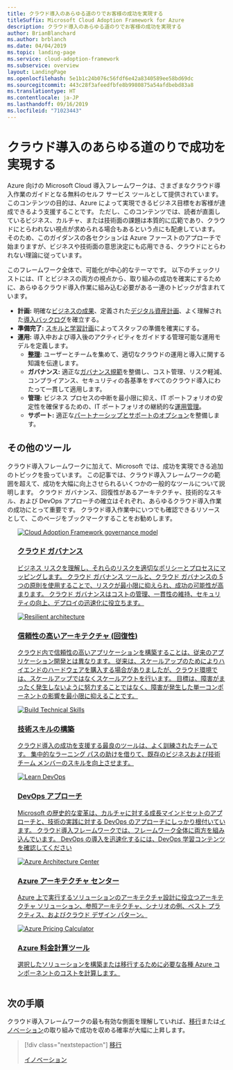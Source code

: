 ```yaml
---
title: クラウド導入のあらゆる道のりでお客様の成功を実現する
titleSuffix: Microsoft Cloud Adoption Framework for Azure
description: クラウド導入のあらゆる道のりでお客様の成功を実現する
author: BrianBlanchard
ms.author: brblanch
ms.date: 04/04/2019
ms.topic: landing-page
ms.service: cloud-adoption-framework
ms.subservice: overview
layout: LandingPage
ms.openlocfilehash: 5e1b1c24b076c56fdf6e42a8340589ee58bd69dc
ms.sourcegitcommit: 443c28f3afeedfbfe8b9980875a54afdbebd83a8
ms.translationtype: HT
ms.contentlocale: ja-JP
ms.lasthandoff: 09/16/2019
ms.locfileid: "71023443"
---
```

# <a name="enable-success-across-any-cloud-adoption-journey"></a>クラウド導入のあらゆる道のりで成功を実現する

Azure 向けの Microsoft Cloud 導入フレームワークは、さまざまなクラウド導入作業のガイドとなる無料のセルフ サービス ツールとして提供されています。 このコンテンツの目的は、Azure によって実現できるビジネス目標をお客様が達成できるよう支援することです。 ただし、このコンテンツでは、読者が直面しているビジネス、カルチャ、または技術面の課題は本質的に広範であり、クラウドにとらわれない視点が求められる場合もあるという点にも配慮しています。 そのため、このガイダンスの各セクションは Azure ファーストのアプローチで始まりますが、ビジネスや技術面の意思決定にも応用できる、クラウドにとらわれない理論に従っています。

このフレームワーク全体で、可能化が中心的なテーマです。 以下のチェックリストには、IT とビジネスの両方の視点から、取り組みの成功を確実にするために、あらゆるクラウド導入作業に組み込む必要がある一連のトピックが含まれています。

- **計画:** 明確な[ビジネスの成果](../strategy/business-outcomes/index.md)、定義された[デジタル資産計画](../digital-estate/index.md)、よく理解された[導入バックログ](../migrate/migration-considerations/prerequisites/migration-backlog-review.md)を確立する。
- **準備完了:** [スキルと学習計画](../ready/technical-skills.md)によってスタッフの準備を確実にする。
- **運用:** 導入中および導入後のアクティビティをガイドする管理可能な運用モデルを定義します。
  - **[整理](../organize/index.md):** ユーザーとチームを集めて、適切なクラウドの運用と導入に関する知識を伝達します。
  - **ガバナンス:** 適正な[ガバナンス規範](../govern/index.md)を整備し、コスト管理、リスク軽減、コンプライアンス、セキュリティの各基準をすべてのクラウド導入にわたって一貫して適用します。
  - **管理:** ビジネス プロセスの中断を最小限に抑え、IT ポートフォリオの安定性を確保するための、IT ポートフォリオの継続的な[運用管理](../manage/index.md)。
  - **サポート:** 適正な[パートナーシップとサポートのオプション](../migrate/migration-considerations/assess/partnership-options.md)を整備します。

## <a name="additional-tools"></a>その他のツール

クラウド導入フレームワークに加えて、Microsoft では、成功を実現できる追加のトピックを扱っています。 この記事では、クラウド導入フレームワークの範囲を超えて、成功を大幅に向上させられるいくつかの一般的なツールについて説明します。 クラウド ガバナンス、回復性があるアーキテクチャ、技術的なスキル、および DevOps アプローチの確立はそれぞれ、あらゆるクラウド導入作業の成功にとって重要です。 クラウド導入作業中にいつでも確認できるリソースとして、このページをブックマークすることをお勧めします。

<!-- markdownlint-disable MD033 -->

<ul class="panelContent cardsH">
<li style="display: flex; flex-direction: column;">
    <a href="../govern/guides/index.md" style="display: flex; flex-direction: column; flex: 1 0 auto;">
        <div class="cardSize" style="flex: 1 0 auto; display: flex;">
            <div class="cardPadding" style="display: flex;">
                <div class="card">
                    <div class="cardImageOuter">
                        <div class="cardImage bgdAccent1">
                            <img alt="Cloud Adoption Framework governance model" src="../_images/operational-transformation-govern-highres.png" data-linktype="external" />
                        </div>
                    </div>
                    <div class="cardText">
                        <h3>クラウド ガバナンス</h3>
                        <p>ビジネス リスクを理解し、それらのリスクを適切なポリシーとプロセスにマッピングします。 クラウド ガバナンス ツールと、クラウド ガバナンスの 5 つの原則を使用することで、リスクが最小限に抑えられ、成功の可能性が高まります。 クラウド ガバナンスはコストの管理、一貫性の維持、セキュリティの向上、デプロイの迅速化に役立ちます。</p>
                    </div>
                </div>
            </div>
        </div>
    </a>
</li>
<li style="display: flex; flex-direction: column;">
    <a href="https://docs.microsoft.com/azure/architecture/reliability" style="display: flex; flex-direction: column; flex: 1 0 auto;">
        <div class="cardSize" style="flex: 1 0 auto; display: flex;">
            <div class="cardPadding" style="display: flex;">
                <div class="card">
                    <div class="cardImageOuter">
                        <div class="cardImage bgdAccent1">
                            <img alt="Resilient architecture" src="https://docs.microsoft.com/azure/architecture/resiliency/images/redundancy.svg" data-linktype="external" />
                        </div>
                    </div>
                    <div class="cardText">
                        <h3>信頼性の高いアーキテクチャ (回復性)</h3>
                        <p>クラウド内で信頼性の高いアプリケーションを構築することは、従来のアプリケーション開発とは異なります。 従来は、スケールアップのためによりハイエンドのハードウェアを購入する場合がありましたが、クラウド環境では、スケールアップではなくスケールアウトを行います。 目標は、障害がまったく発生しないように努力することではなく、障害が発生した単一コンポーネントの影響を最小限に抑えることです。</p>
                    </div>
                </div>
            </div>
        </div>
    </a>
</li>
<li style="display: flex; flex-direction: column;">
    <a href="../ready/technical-skills.md" style="display: flex; flex-direction: column; flex: 1 0 auto;">
        <div class="cardSize" style="flex: 1 0 auto; display: flex;">
            <div class="cardPadding" style="display: flex;">
                <div class="card">
                    <div class="cardImageOuter">
                        <div class="cardImage bgdAccent1">
                            <img alt="Build Technical Skills" src="https://docs.microsoft.com/media/learn/Product/Learn/learningpath_graphic.svg" data-linktype="external" />
                        </div>
                    </div>
                    <div class="cardText">
                        <h3>技術スキルの構築</h3>
                        <p>クラウド導入の成功を支援する最良のツールは、よく訓練されたチームです。 集中的なラーニング パスの助けを借りて、既存のビジネスおよび技術チーム メンバーのスキルを向上させます。</p>
                    </div>
                </div>
            </div>
        </div>
    </a>
</li>
<li style="display: flex; flex-direction: column;">
    <a href="https://docs.microsoft.com/azure/devops/learn/" style="display: flex; flex-direction: column; flex: 1 0 auto;">
        <div class="cardSize" style="flex: 1 0 auto; display: flex;">
            <div class="cardPadding" style="display: flex;">
                <div class="card">
                    <div class="cardImageOuter">
                        <div class="cardImage bgdAccent1">
                            <img alt="Learn DevOps" src="https://docs.microsoft.com/azure/devops/learn/_img/learn-devops.svg" data-linktype="external" />
                        </div>
                    </div>
                    <div class="cardText">
                        <h3>DevOps アプローチ</h3>
                        <p>Microsoft の歴史的な変革は、カルチャに対する成長マインドセットのアプローチと、技術の実践に対する DevOps のアプローチにしっかり根付いています。 クラウド導入フレームワークでは、フレームワーク全体に両方を組み込んでいます。 DevOps の導入を迅速化するには、DevOps 学習コンテンツを確認してください</p>
                    </div>
                </div>
            </div>
        </div>
    </a>
</li>
<li style="display: flex; flex-direction: column;">
    <a href="https://docs.microsoft.com/azure/architecture/" style="display: flex; flex-direction: column; flex: 1 0 auto;">
        <div class="cardSize" style="flex: 1 0 auto; display: flex;">
            <div class="cardPadding" style="display: flex;">
                <div class="card">
                    <div class="cardImageOuter">
                        <div class="cardImage bgdAccent1">
                            <img alt="Azure Architecture Center" src="https://docs.microsoft.com/azure/architecture/example-scenario/data/media/architecture-data-warehouse.png" data-linktype="external" />
                        </div>
                    </div>
                    <div class="cardText">
                        <h3>Azure アーキテクチャ センター</h3>
                        <p>Azure 上で実行するソリューションのアーキテクチャ設計に役立つアーキテクチャ ソリューション、参照アーキテクチャ、シナリオの例、ベスト プラクティス、およびクラウド デザイン パターン。</p>
                    </div>
                </div>
            </div>
        </div>
    </a>
</li>
<li style="display: flex; flex-direction: column;">
    <a href="https://azure.microsoft.com/pricing/calculator/" style="display: flex; flex-direction: column; flex: 1 0 auto;">
        <div class="cardSize" style="flex: 1 0 auto; display: flex;">
            <div class="cardPadding" style="display: flex;">
                <div class="card">
                    <div class="cardImageOuter">
                        <div class="cardImage bgdAccent1">
                            <img alt="Azure Pricing Calculator" src="../_images/calculator-preview.png" data-linktype="external" />
                        </div>
                    </div>
                    <div class="cardText">
                        <h3>Azure 料金計算ツール</h3>
                        <p>選択したソリューションを構築または移行するために必要な各種 Azure コンポーネントのコストを計算します。</p>
                    </div>
                </div>
            </div>
        </div>
    </a>
</li>
</ul>

<!-- markdownlint-enable MD033 -->

## <a name="next-steps"></a>次の手順

クラウド導入フレームワークの最も有効な側面を理解していれば、[移行](./migrate.md)または[イノベーション](./innovate.md)の取り組みで成功を収める確率が大幅に上昇します。

> [!div class="nextstepaction"]
> [移行](./migrate.md)
>
> [イノベーション](./innovate.md)
